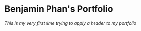 # Benjamin Phan's Portfolio
###### This is my very first time trying to apply a header to my portfolio
